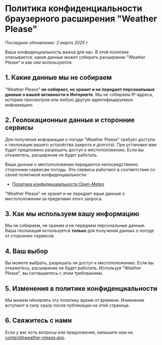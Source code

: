 # Политика конфиденциальности браузерного расширения "Weather Please"

_Последнее обновление: 2 марта 2025 г._

Ваша конфиденциальность важна для нас. В этой политике описывается, какие данные
может собирать расширение "Weather Please" и как они используются.

## 1. Какие данные мы не собираем

"Weather Please" **не собирает, не хранит и не передает персональные данные о
вашей активности в Интернете**. Мы не собираем IP-адреса, историю просмотров или
любую другую идентифицируемую информацию.

## 2. Геолокационные данные и сторонние сервисы

Для получения информации о погоде "Weather Please" требует доступа к геолокации
вашего устройства (широта и долгота). При установке вам будет предложено
разрешить доступ к местоположению. Если вы откажетесь, расширение не будет
работать.

Ваши данные о местоположении передаются непосредственно сторонним сервисам
погоды. Эти сервисы работают в соответствии со своей политикой
конфиденциальности:

- [Политика конфиденциальности Open-Meteo](https://open-meteo.com/en/terms)

"Weather Please" не хранит и не передает ваши данные о местоположении за
пределами этого запроса.

## 3. Как мы используем вашу информацию

Мы не собираем, не храним и не передаем персональные данные. Ваша геолокация
используется **только** для получения данных о погоде от сторонних сервисов.

## 4. Ваш выбор

Вы можете выбрать, разрешать ли доступ к местоположению. Если вы откажетесь,
расширение не будет работать. Используя "Weather Please", вы соглашаетесь с этим
требованием.

## 5. Изменения в политике конфиденциальности

Мы можем обновлять эту политику время от времени. Изменения вступают в силу
сразу после публикации на этой странице.

## 6. Свяжитесь с нами

Если у вас есть вопросы или предложения, напишите нам на
[contact@weather-please.app](mailto:contact@weather-please.app).
